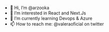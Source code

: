 - 👋 Hi, I’m @arzooka
- 👀 I’m interested in React and Next.Js
- 🌱 I’m currently learning Devops & Azure
- 📫 How to reach me: @valeraoficial on twitter

<!---
arzooka/arzooka is a ✨ special ✨ repository because its `README.md` (this file) appears on your GitHub profile.
You can click the Preview link to take a look at your changes.
--->
